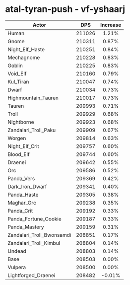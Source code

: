 # atal-tyran-push - vf-yshaarj
| Actor | DPS | Increase |
|---|:---:|:---:|
|Human|211026|1.21%|
|Gnome|210311|0.87%|
|Night_Elf_Haste|210251|0.84%|
|Mechagnome|210228|0.83%|
|Goblin|210225|0.83%|
|Void_Elf|210160|0.79%|
|Kul_Tiran|210047|0.74%|
|Dwarf|210034|0.73%|
|Highmountain_Tauren|210017|0.73%|
|Tauren|209993|0.71%|
|Troll|209929|0.68%|
|Nightborne|209923|0.68%|
|Zandalari_Troll_Paku|209909|0.67%|
|Worgen|209814|0.63%|
|Night_Elf_Crit|209757|0.60%|
|Blood_Elf|209744|0.60%|
|Draenei|209642|0.55%|
|Orc|209586|0.52%|
|Panda_Vers|209369|0.42%|
|Dark_Iron_Dwarf|209341|0.40%|
|Panda_Haste|209305|0.38%|
|Maghar_Orc|209238|0.35%|
|Panda_Crit|209192|0.33%|
|Panda_Fortune_Cookie|209187|0.33%|
|Panda_Mastery|209159|0.31%|
|Zandalari_Troll_Bwonsamdi|208851|0.17%|
|Zandalari_Troll_Kimbul|208804|0.14%|
|Undead|208803|0.14%|
|Base|208503|0.00%|
|Vulpera|208500|0.00%|
|Lightforged_Draenei|208482|-0.01%|
